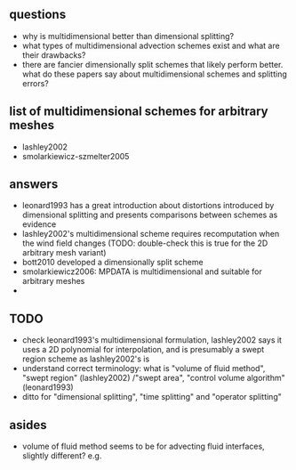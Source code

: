 questions
---------
- why is multidimensional better than dimensional splitting?
- what types of multidimensional advection schemes exist and what are their drawbacks?
- there are fancier dimensionally split schemes that likely perform better.  what do these papers say about multidimensional schemes and splitting errors?

list of multidimensional schemes for arbitrary meshes
-----------------------------------------------------
- lashley2002
- smolarkiewicz-szmelter2005

answers
-------

- leonard1993 has a great introduction about distortions introduced by dimensional splitting and presents comparisons between schemes as evidence
- lashley2002's multidimensional scheme requires recomputation when the wind field changes (TODO: double-check this is true for the 2D arbitrary mesh variant)
- bott2010 developed a dimensionally split scheme
- smolarkiewicz2006: MPDATA is multidimensional and suitable for arbitrary meshes
- 

TODO
----
- check leonard1993's multidimensional formulation, lashley2002 says it uses a 2D polynomial for interpolation, and is presumably a swept region scheme as lashley2002's is
- understand correct terminology: what is "volume of fluid method", "swept region" (lashley2002) /"swept area", "control volume algorithm" (leonard1993)
- ditto for "dimensional splitting", "time splitting" and "operator splitting"

asides
------

- volume of fluid method seems to be for advecting fluid interfaces, slightly different?  e.g. 

